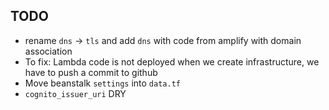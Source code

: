 ## TODO

- rename `dns` -> `tls` and add `dns` with code from amplify with domain association
- To fix: Lambda code is not deployed when we create infrastructure, we have to push a commit to github
- Move beanstalk `settings` into `data.tf`
- `cognito_issuer_uri` DRY
